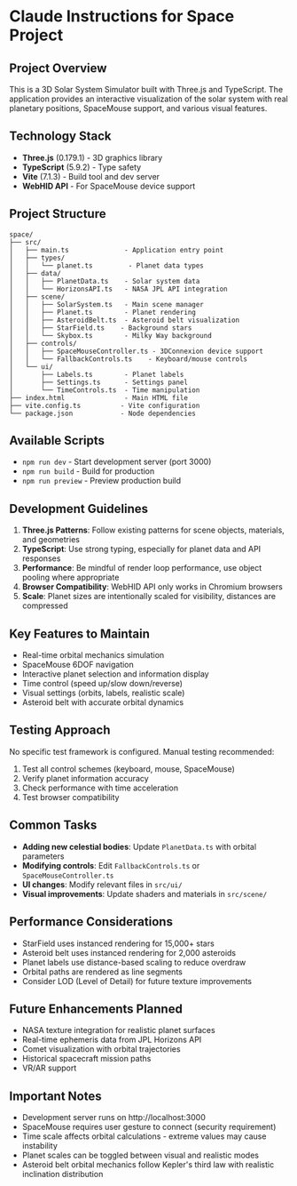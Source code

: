 # Claude Instructions for Space Project

## Project Overview
This is a 3D Solar System Simulator built with Three.js and TypeScript. The application provides an interactive visualization of the solar system with real planetary positions, SpaceMouse support, and various visual features.

## Technology Stack
- **Three.js** (0.179.1) - 3D graphics library
- **TypeScript** (5.9.2) - Type safety
- **Vite** (7.1.3) - Build tool and dev server
- **WebHID API** - For SpaceMouse device support

## Project Structure
```
space/
├── src/
│   ├── main.ts              - Application entry point
│   ├── types/
│   │   └── planet.ts         - Planet data types
│   ├── data/
│   │   ├── PlanetData.ts    - Solar system data
│   │   └── HorizonsAPI.ts   - NASA JPL API integration
│   ├── scene/
│   │   ├── SolarSystem.ts   - Main scene manager
│   │   ├── Planet.ts        - Planet rendering
│   │   ├── AsteroidBelt.ts  - Asteroid belt visualization
│   │   ├── StarField.ts    - Background stars
│   │   └── Skybox.ts        - Milky Way background
│   ├── controls/
│   │   ├── SpaceMouseController.ts - 3DConnexion device support
│   │   └── FallbackControls.ts    - Keyboard/mouse controls
│   └── ui/
│       ├── Labels.ts        - Planet labels
│       ├── Settings.ts      - Settings panel
│       └── TimeControls.ts  - Time manipulation
├── index.html               - Main HTML file
├── vite.config.ts          - Vite configuration
└── package.json            - Node dependencies
```

## Available Scripts
- `npm run dev` - Start development server (port 3000)
- `npm run build` - Build for production
- `npm run preview` - Preview production build

## Development Guidelines
1. **Three.js Patterns**: Follow existing patterns for scene objects, materials, and geometries
2. **TypeScript**: Use strong typing, especially for planet data and API responses
3. **Performance**: Be mindful of render loop performance, use object pooling where appropriate
4. **Browser Compatibility**: WebHID API only works in Chromium browsers
5. **Scale**: Planet sizes are intentionally scaled for visibility, distances are compressed

## Key Features to Maintain
- Real-time orbital mechanics simulation
- SpaceMouse 6DOF navigation
- Interactive planet selection and information display
- Time control (speed up/slow down/reverse)
- Visual settings (orbits, labels, realistic scale)
- Asteroid belt with accurate orbital dynamics

## Testing Approach
No specific test framework is configured. Manual testing recommended:
1. Test all control schemes (keyboard, mouse, SpaceMouse)
2. Verify planet information accuracy
3. Check performance with time acceleration
4. Test browser compatibility

## Common Tasks
- **Adding new celestial bodies**: Update `PlanetData.ts` with orbital parameters
- **Modifying controls**: Edit `FallbackControls.ts` or `SpaceMouseController.ts`
- **UI changes**: Modify relevant files in `src/ui/`
- **Visual improvements**: Update shaders and materials in `src/scene/`

## Performance Considerations
- StarField uses instanced rendering for 15,000+ stars
- Asteroid belt uses instanced rendering for 2,000 asteroids
- Planet labels use distance-based scaling to reduce overdraw
- Orbital paths are rendered as line segments
- Consider LOD (Level of Detail) for future texture improvements

## Future Enhancements Planned
- NASA texture integration for realistic planet surfaces
- Real-time ephemeris data from JPL Horizons API
- Comet visualization with orbital trajectories
- Historical spacecraft mission paths
- VR/AR support

## Important Notes
- Development server runs on http://localhost:3000
- SpaceMouse requires user gesture to connect (security requirement)
- Time scale affects orbital calculations - extreme values may cause instability
- Planet scales can be toggled between visual and realistic modes
- Asteroid belt orbital mechanics follow Kepler's third law with realistic inclination distribution
